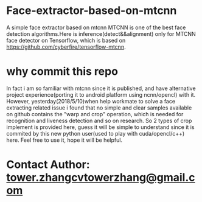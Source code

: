 # Face-extractor-based-on-mtcnn
A simple face extractor based on mtcnn
MTCNN is one of the best face detection algorithms.Here is inference(detect&&alignment) only for MTCNN face detector on Tensorflow, which is based on https://github.com/cyberfire/tensorflow-mtcnn.
# why commit this repo
In fact i am so familiar with mtcnn since it is published, and have alternative project experience(porting it to android platform using ncnn/opencl) with it.
However, yesterday(2018/5/10)when help workmate to solve a face extracting related issue i found that no simple and clear samples available on github contains the "warp and crop" operation, which is needed for recognition and liveness detection and so on research. So 2 types of crop implement is provided here, guess it will be simple to understand since it is commited by this new python user(used to play with cuda/opencl/c++) here.
Feel free to use it, hope it will be helpful.
# Contact Author: tower.zhangcvtowerzhang@gmail.com 

